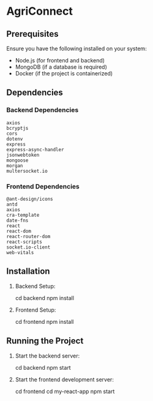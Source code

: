 # AgriConnect

## Prerequisites

Ensure you have the following installed on your system:

- Node.js (for frontend and backend)
- MongoDB (if a database is required)
- Docker (if the project is containerized)

## Dependencies

### Backend Dependencies

```
axios
bcryptjs
cors
dotenv
express
express-async-handler
jsonwebtoken
mongoose
morgan
multersocket.io
```

### Frontend Dependencies
```
@ant-design/icons
antd
axios
cra-template
date-fns
react
react-dom
react-router-dom
react-scripts
socket.io-client
web-vitals
```

## Installation

1. Backend Setup:
   
   cd backend
   npm install
   

2. Frontend Setup:
  
   cd frontend
   npm install
 

## Running the Project

1. Start the backend server:

   cd backend
   npm start


2. Start the frontend development server:

   cd frontend
   cd my-react-app
   npm start
